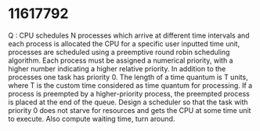 # 11617792

Q : CPU schedules N processes which arrive at different time intervals and each process is allocated the CPU for a specific 
user inputted time unit, processes are scheduled using a preemptive round robin scheduling algorithm. Each process must be
assigned a numerical priority, with a higher number indicating a higher relative priority. In addition to the processes one
task has priority 0. The length of a time quantum is T units, where T is the custom time considered as time quantum for
processing. If a process is preempted by a higher-priority process, the preempted process is placed at the end of the queue.
Design a scheduler so that the task with priority 0 does not starve for resources and gets the CPU at some time unit to execute.
Also compute waiting time, turn around.
